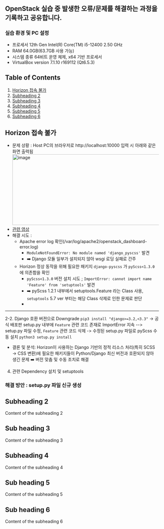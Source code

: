 ## OpenStack 실습 중 발생한 오류/문제를 해결하는 과정을 기록하고 공유합니다. 
### 실습 환경 및 PC 설정 
- 프로세서	12th Gen Intel(R) Core(TM) i5-12400   2.50 GHz
- RAM	64.0GB(63.7GB 사용 가능)
- 시스템 종류	64비트 운영 체제, x64 기반 프로세서
- VirtualBox version 7.1.10 r169112 (Qt6.5.3)

## Table of Contents
 1. [Horizon 접속 불가](#Horizon-접속-불가)
 2. [Subheading 2](#subheading-2)
 3. [Subheading 3](#sub-heading-3)
 4. [Subheading 4](#sub-heading-4)
 5. [Subheading 5](#sub-heading-5)
 6. [Subheading 6](#sub-heading-6)

 ## Horizon 접속 불가
 - 문제 상황 : Host PC의 브라우저로 http://localhost:10000 입력 시 아래와 같은 화면 출력됨
   <img width="1319" height="232" alt="image" src="https://github.com/user-attachments/assets/ee7fe5b1-58c2-4839-a60c-642b8f5a9061" />
- [관련 영상](https://youtu.be/tzLplSuLnq4?si=kN_VQNzjqWSO00HN&t=1577)
-  해결 시도 :
    - Apache error log 확인(/var/log/apache2/openstack_dashboard-error.log)
        - `ModuleNotFoundError: No module named 'django_pyscss'` 발견
        - ➡️ Django 모듈 일부가 설치되지 않아 wsgi 로딩 실패로 간주
    - Horizon 정상 동작을 위해 필요한 패키지 `django-pyscss` 가 `pyScss<1.3.0` 에 의존함을 확인
        - `pyScss<1.3.0` 버전 설치 시도 ; `ImportError: cannot import name 'Feature' from 'setuptools'` 발견 
        - ➡️ pyScss 1.2.1 내부에서 setuptools.Feature 라는 Class 사용, `setuptools` 5.7 ver 부터는 해당 Class 삭제로 인한 문제로 판단
        - 
     
----------------------------------
2-2. Django 호환 버젼으로 Downgrade `pip3 install "django>=3.2,<3.3"`
-> 공식 배포판 setup.py 내부에 `Feature` 관련 코드 존재로 ImportError 지속
--> setup.py 파일 수정,  `Feature` 관련 코드 삭제
-> 수정된 setup.py 파일로 pyScss 수동 설치 `python3 setup.py install` 
- 결론 및 분석: Horizon이 사용하는 Django 기반의 정적 리소스 처리(특히 SCSS → CSS 변환)에 필요한 패키지들이 Python/Django 최신 버전과 호환되지 않아 생긴 문제 ➡️ 버전 맞춤 및 수동 조치로 해결

4. 관련 Dependency 설치 및 setuptools  
### 해결 방안 : setup.py 파일 신규 생성 

 ## Subheading 2
 Content of the subheading 2
 ## Sub heading 3
 Content of the subheading 3
 ## Subheading 4
 Content of the subheading 4
 ## Sub heading 5
 Content of the subheading 5
 ## Sub heading 6
 Content of the subheading 6
